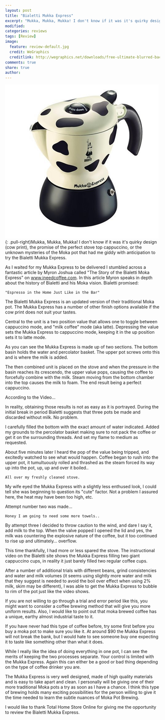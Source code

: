 ```yaml
---
layout: post
title: "Bialetti Mukka Express"
excerpt: "Mukka, Mukka, Mukka! I don't know if it was it's quirky design (cow print), the promise of the perfect stove top cappuccino, or the unknown mysteries of the Moka pot that had me giddy with anticipation to try the Bialetti Mukka Express."
modified: 
categories: reviews
tags: [Review]
image:
  feature: review-default.jpg
  credit: WeGraphics
  creditlink: http://wegraphics.net/downloads/free-ultimate-blurred-background-pack/
comments: true
share: true
author: 
---
```

![Bialetti Mukka Express](/images/mukka.jpg){: .pull-right}Mukka, Mukka, Mukka! I don't know if it was it's quirky design (cow print), the promise of the perfect stove top cappuccino, or the unknown mysteries of the Moka pot that had me giddy with anticipation to try the Bialetti Mukka Express.

As I waited for my Mukka Express to be delivered I stumbled across a fantastic article by Myron Joshua called "The Story of the Bialetti Moka Express" on www.ineedcoffee.com. In this article Myron speaks in depth about the history of Bialetti and his Moka vision. Bialetti promised:

    "Espresso in the Home Just Like in the Bar"

The Bialetti Mukka Express is an updated version of their traditional Moka pot. The Mukka Express has a number of other finish options available if the cow print does not suit your tastes.

Central to the unit is a two position value that allows one to toggle between cappuccino mode, and "milk coffee" mode (aka latte). Depressing the value sets the Mukka Express to cappuccino mode, keeping it in the up position sets it to latte mode.

As you can see the Mukka Express is made up of two sections. The bottom basin holds the water and percolator basket. The upper pot screws onto this and is where the milk is added.

The then combined unit is placed on the stove and when the pressure in the basin reaches its crescendo, the upper value pops, causing the coffee to forcefully combine with the milk. Steam moving from the bottom chamber into the top causes the milk to foam. The end result being a perfect cappuccino.

According to the Video…

In reality, obtaining those results is not as easy as it is portrayed. During the initial break in period Bialetti suggests that three pots be made and discarded without milk. No problem.

I carefully filled the bottom with the exact amount of water indicated. Added my grounds to the percolator basket making sure to not pack the coffee or get it on the surrounding threads. And set my flame to medium as requested.

About five minutes later I heard the pop of the value being tripped, and excitedly watched to see what would happen. Coffee began to rush into the upper pot, it tumultuously rolled and thrashed as the steam forced its way up into the pot, up, up and over it boiled..

    All over my freshly cleaned stove.

My wife eyed the Mukka Express with a slightly less enthused look, I could tell she was beginning to question its "cute" factor. Not a problem I assured here, the heat may have been too high, etc.

Attempt number two was made…

    Honey I am going to need some more towels..

By attempt three I decided to throw caution to the wind, and dare I say it, add milk to the top. When the valve popped I opened the lid and yes, the milk was countering the explosive nature of the coffee, but it too continued to rise up and ultimately… overflow.

This time thankfully, I had more or less spared the stove. The instructional video on the Bialetti site shows the Mukka Express filling two giant cappuccino cups, in reality it just barely filled two regular coffee cups.

After a number of additional trials with different beans, grind consistencies and water and milk volumes (it seems using slightly more water and milk that they suggest is needed to avoid the boil over effect when using 2% milk, skim may be different), I was able to get the Mukka Express to bubble to rim of the pot just like the video shows.

If you are not willing to go through a trial and error period like this, you might want to consider a coffee brewing method that will give you more uniform results. Also, I would like to point out that moka brewed coffee has a unique, earthy almost industrial taste to it.

If you have never had this type of coffee before, try some first before you buy a moka pot to make sure you like it. At around $90 the Mukka Express will not break the bank, but I would hate to see someone buy one expecting it to taste like something other than what it does.

While I really like the idea of doing everything in one pot, I can see the merits of keeping the two processes separate. Your control is limited with the Mukka Express. Again this can either be a good or bad thing depending on the type of coffee drinker you are.

The Mukka Express is very well designed, made of high quality materials and is easy to take apart and clean. I personally will be giving one of their more traditional Moka pots a try as soon as I have a chance. I think this type of brewing holds many exciting possibilities for the person willing to give it the time needed to learn the subtle nuances of Moka Pot Brewing.

I would like to thank Total Home Store Online for giving me the opportunity to review the Bialetti Mukka Express. 